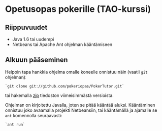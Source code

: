 # Opetusopas pokerille (TAO-kurssi)

## Riippuvuudet
* Java 1.6 tai uudempi
* Netbeans tai Apache Ant ohjelman kääntämiseen

## Alkuun pääseminen
Helpoin tapa hankkia ohjelma omalle koneelle onnistuu näin (vaatii `git`
ohjelman):

	`git clone git://github.com/pokeriopas/PokerTutor.git`

tai hakemalla [zip](https://github.com/pokeriopas/PokerTutor/zipball/master)
tiedoston viimeisimmästä versioista.

Ohjelman on kirjoitettu Javalla, joten se pitää kääntää aluksi. Kääntäminen
onnistuu joko avaamalla projekti Netbeansiin, tai kääntämällä ja ajamalle se
`ant` komennolla seuraavasti:

	`ant run`

